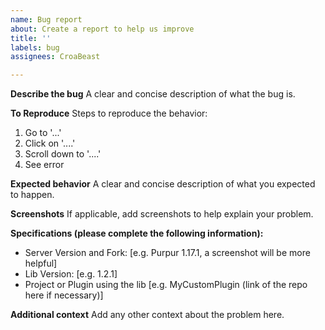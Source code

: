 ```yaml
---
name: Bug report
about: Create a report to help us improve
title: ''
labels: bug
assignees: CroaBeast

---
```


**Describe the bug**
A clear and concise description of what the bug is.

**To Reproduce**
Steps to reproduce the behavior:
1. Go to '...'
2. Click on '....'
3. Scroll down to '....'
4. See error

**Expected behavior**
A clear and concise description of what you expected to happen.

**Screenshots**
If applicable, add screenshots to help explain your problem.

**Specifications (please complete the following information):**
 - Server Version and Fork: [e.g. Purpur 1.17.1, a screenshot will be more helpful]
 - Lib Version: [e.g. 1.2.1]
 - Project or Plugin using the lib [e.g. MyCustomPlugin (link of the repo here if necessary)]

**Additional context**
Add any other context about the problem here.
